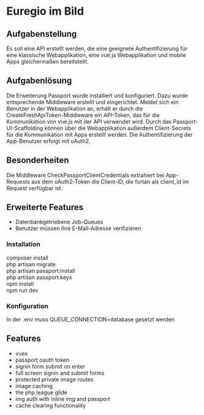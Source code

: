 # Euregio im Bild

## Aufgabenstellung
Es soll eine API erstellt werden, die eine geeignete Authentifizierung für eine klassische Webapplikation, eine vue.js Webapplikation und mobile Apps gleichermaßen bereitstellt.

## Aufgabenlösung
Die Erweiterung Passport wurde installiert und konfiguriert. Dazu wurde entsprechende Middleware erstellt und eingerichtet. Meldet sich ein Benutzer in der Webapplikation an, erhält er durch die CreateFreshApiToken-Middleware ein API-Token, das für die Kommunikation von vue.js mit der API verwendet wird. Durch das Passport-UI-Scaffolding können über die Webapplikation außerdem Client-Secrets für die Kommunikation mit Apps erstellt werden. Die Authentifizierung der App-Benutzer erfolgt mit oAuth2.

## Besonderheiten
Die Middleware CheckPassportClientCredentials extrahiert bei App-Requests aus dem oAuth2-Token die Client-ID, die fortan als client_id im Request verfügbar ist.

## Erweiterte Features
 - Datenbankgetriebene Job-Queues
 - Benutzer müssen ihre E-Mail-Adresse verifizieren

### Installation
composer install\
php artisan migrate\
php artisan passport:install\
php artisan passport:keys\
npm install\
npm run dev

### Konfiguration
In der .env muss QUEUE_CONNECTION=database gesetzt werden

## Features
 - vuex
 - passport oauth token
 - signin form submit on enter
 - full screen signin and submit forms
 - protected private image routes
 - image caching
 - the php league glide
 - img auth with inline img and passport
 - cache clearing functionality
